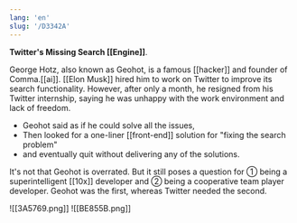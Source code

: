```yaml
---
lang: 'en'
slug: '/D3342A'
---
```


**Twitter's Missing Search [[Engine]]**.

George Hotz, also known as Geohot, is a famous [[hacker]] and founder of Comma.[[ai]]. [[Elon Musk]] hired him to work on Twitter to improve its search functionality. However, after only a month, he resigned from his Twitter internship, saying he was unhappy with the work environment and lack of freedom.

- Geohot said as if he could solve all the issues,
- Then looked for a one-liner [[front-end]] solution for "fixing the search problem"
- and eventually quit without delivering any of the solutions.

It's not that Geohot is overrated. But it still poses a question for ① being a superintelligent [[10x]] developer and ② being a cooperative team player developer. Geohot was the first, whereas Twitter needed the second.

![[3A5769.png]]
![[BE855B.png]]
